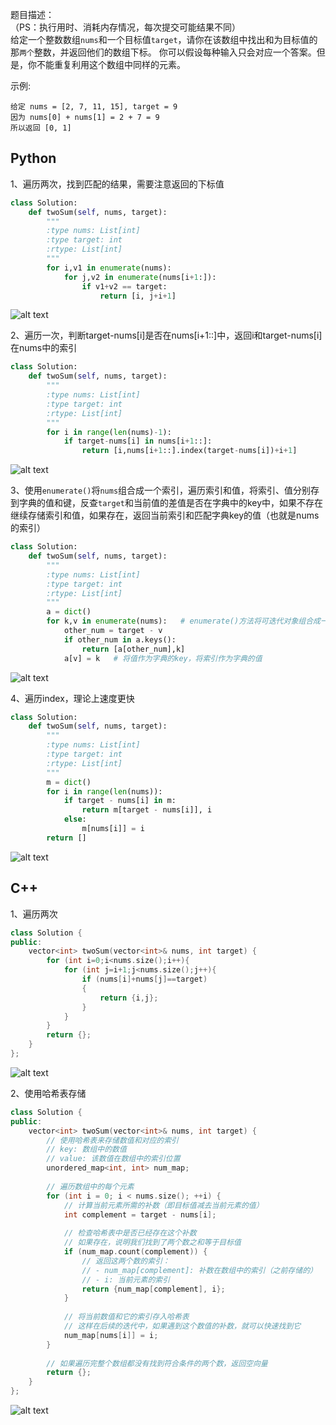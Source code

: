 题目描述：  
（PS：执行用时、消耗内存情况，每次提交可能结果不同）  
给定一个整数数组`nums`和一个目标值`target`，请你在该数组中找出和为目标值的那`两个`整数，并返回他们的数组下标。
你可以假设每种输入只会对应一个答案。但是，你不能重复利用这个数组中同样的元素。

示例:
```
给定 nums = [2, 7, 11, 15], target = 9
因为 nums[0] + nums[1] = 2 + 7 = 9
所以返回 [0, 1]

```
## Python
1、遍历两次，找到匹配的结果，需要注意返回的下标值
```python
class Solution:
    def twoSum(self, nums, target):
        """
        :type nums: List[int]
        :type target: int
        :rtype: List[int]
        """
        for i,v1 in enumerate(nums):
            for j,v2 in enumerate(nums[i+1:]):
                if v1+v2 == target:
                    return [i, j+i+1]
```
![alt text](images/image-4.png)

2、遍历一次，判断target-nums[i]是否在nums[i+1::]中，返回i和target-nums[i]在nums中的索引  
```python
class Solution:
    def twoSum(self, nums, target):
        """
        :type nums: List[int]
        :type target: int
        :rtype: List[int]
        """
        for i in range(len(nums)-1):
            if target-nums[i] in nums[i+1::]:
                return [i,nums[i+1::].index(target-nums[i])+i+1]
```
![alt text](images/image-3.png)

3、使用`enumerate()`将`nums`组合成一个索引，遍历索引和值，将索引、值分别存到字典的值和键，反查`target`和当前值的差值是否在字典中的key中，如果不存在继续存储索引和值，如果存在，返回当前索引和匹配字典key的值（也就是nums的索引）
```python
class Solution:
    def twoSum(self, nums, target):
        """
        :type nums: List[int]
        :type target: int
        :rtype: List[int]
        """
        a = dict()
        for k,v in enumerate(nums):   # enumerate()方法将可迭代对象组合成一个索引序列  
            other_num = target - v
            if other_num in a.keys():
                return [a[other_num],k]
            a[v] = k   # 将值作为字典的key，将索引作为字典的值
```
![alt text](images/image-5.png)

4、遍历index，理论上速度更快
```python
class Solution:
    def twoSum(self, nums, target):
        """
        :type nums: List[int]
        :type target: int
        :rtype: List[int]
        """
        m = dict()
        for i in range(len(nums)):
            if target - nums[i] in m:
                return m[target - nums[i]], i
            else:
                m[nums[i]] = i
        return []
```
![alt text](images/image.png)


## C++

1、遍历两次
```c++
class Solution {
public:
    vector<int> twoSum(vector<int>& nums, int target) {
        for (int i=0;i<nums.size();i++){
            for (int j=i+1;j<nums.size();j++){
                if (nums[i]+nums[j]==target)
                {
                    return {i,j};
                }
            }
        }
        return {};
    }
};
```
![alt text](images/image-8.png)

2、使用哈希表存储
```c++
class Solution {
public:
    vector<int> twoSum(vector<int>& nums, int target) {
        // 使用哈希表来存储数值和对应的索引
        // key: 数组中的数值
        // value: 该数值在数组中的索引位置
        unordered_map<int, int> num_map;
        
        // 遍历数组中的每个元素
        for (int i = 0; i < nums.size(); ++i) {
            // 计算当前元素所需的补数（即目标值减去当前元素的值）
            int complement = target - nums[i];
            
            // 检查哈希表中是否已经存在这个补数
            // 如果存在，说明我们找到了两个数之和等于目标值
            if (num_map.count(complement)) {
                // 返回这两个数的索引：
                // - num_map[complement]: 补数在数组中的索引（之前存储的）
                // - i: 当前元素的索引
                return {num_map[complement], i};
            }
            
            // 将当前数值和它的索引存入哈希表
            // 这样在后续的迭代中，如果遇到这个数值的补数，就可以快速找到它
            num_map[nums[i]] = i;
        }
        
        // 如果遍历完整个数组都没有找到符合条件的两个数，返回空向量
        return {};
    }
};
```
![alt text](images/image-7.png)











